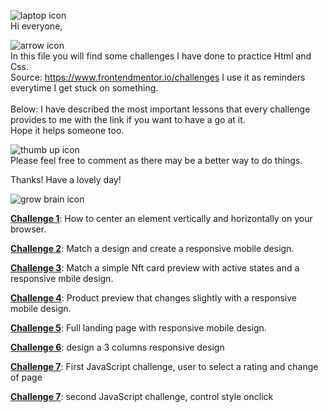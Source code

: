 
![laptop icon](https://user-images.githubusercontent.com/91636757/235403325-88cd1886-9c23-4b4e-b7f5-dabed76e45df.png)
<br />
Hi everyone,

![arrow icon](https://user-images.githubusercontent.com/91636757/235399782-67852b59-1dcd-47f3-9871-ec0eaa343069.png)
<br />
In this file you will find some challenges I have done to practice Html and Css.<br />
Source: https://www.frontendmentor.io/challenges
I use it as reminders everytime I get stuck on something.
<br />
<br />
Below: I have described the most important lessons that every challenge provides to me with the link if you want to have a go at it.<br />
Hope it helps someone too.


![thumb up icon](https://user-images.githubusercontent.com/91636757/235403102-acb9ce9f-bf1e-4719-b9f4-40031947f210.png)
<br />
Please feel free to comment as there may be a better way to do things.

Thanks! Have a lovely day!


![grow brain icon](https://user-images.githubusercontent.com/91636757/235404578-6f37d88d-405d-43a8-853f-c31914c039fe.png)

<a href="Challenge 1 - qr-component/index.html"><b>Challenge 1</b></a>: How to center an element vertically and horizontally on your browser.<br />

<a href="Challenge 2 - Summary component/index.html"><b>Challenge 2</b></a>: Match a design and create a responsive mobile design.<br />

<a href="Challenge 3 - NFT preview card/index.html"><b>Challenge 3</b></a>: Match a simple Nft card preview with active states and a responsive mbile design.<br />

<a href="Challenge 4 - product preview/index.html"><b>Challenge 4</b></a>: Product preview that changes slightly with a responsive mobile design.<br />

<a href="Challenge 5 - Huddle landing page/index.html"><b>Challenge 5</b></a>: Full landing page with responsive mobile design.<br />

<a href="Challenge 6 - 3 Columns card/index.html"><b>Challenge 6</b></a>: design a 3 columns responsive design<br />

<a href="Challenge 7 - Interactive rating component/index.html"><b>Challenge 7</b></a>: First JavaScript challenge, user to select a rating and change of page<br />

<a href="Challenge 8 - Aticle preview component/index.html"><b>Challenge 7</b></a>: second JavaScript challenge, control style onclick<br />


